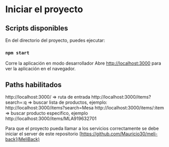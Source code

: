 # Iniciar el proyecto

## Scripts disponibles

En del directorio del proyecto, puedes ejecutar:

### `npm start`

Corre la aplicación en modo desarrollador
Abre [http://localhost:3000](http://localhost:3000) para ver la aplicación en el navegador.
## Paths habilitados

http://localhost:3000/ => ruta de entrada
http://localhost:3000/items?search=:q => buscar lista de productos, ejemplo: http://localhost:3000/items?search=Mesa
http://localhost:3000/items/:item => buscar producto especifico, ejemplo http://localhost:3000/items/MLA919632701

Para que el proyecto pueda llamar a los servicios correctamente se debe iniciar el server de este repositorio [https://github.com/Mauricio30/meli-back](MeliBack)
